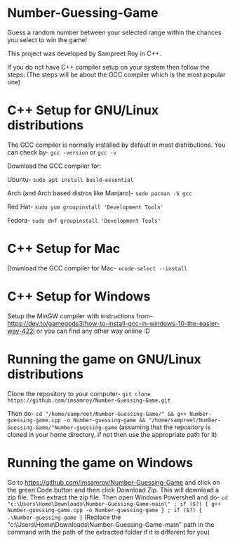# Number-Guessing-Game
Guess a random number between your selected range within the chances you select to win the game!

This project was developed by Sampreet Roy in C++.

If you do not have C++ compiler setup on your system then follow the steps: (The steps will be about the GCC compiler which is the most popular one)

# C++ Setup for GNU/Linux distributions
The GCC compiler is normally installed by default in most distributions. You can check by-
```gcc -version``` or ```gcc -v```

Download the GCC compiler for:

Ubuntu- ```sudo apt install build-essential```

Arch (and Arch based distros like Manjaro)- ```sudo pacman -S gcc```

Red Hat- ```sudo yum groupinstall 'Development Tools'```

Fedora- ```sudo dnf groupinstall 'Development Tools'```

# C++ Setup for Mac
Download the GCC compiler for Mac- ```xcode-select --install```

# C++ Setup for Windows
Setup the MinGW compiler with instructions from- https://dev.to/gamegods3/how-to-install-gcc-in-windows-10-the-easier-way-422j or you can find any other way online :D

# Running the game on GNU/Linux distributions
Clone the repository to your computer- ```git clone https://github.com/imsamroy/Number-Guessing-Game.git```

Then do- ```cd "/home/sampreet/Number-Guessing-Game/" && g++ Number-guessing-game.cpp -o Number-guessing-game && "/home/sampreet/Number-Guessing-Game/"Number-guessing-game``` (assuming that the repository is cloned in your home directory, if not then use the appropriate path for it)

# Running the game on Windows
Go to https://github.com/imsamroy/Number-Guessing-Game and click on the green Code button and then click Download Zip. This will download a zip file. Then extract the zip file. Then open Windows Powershell and do- ```cd "c:\Users\Home\Downloads\Number-Guessing-Game-main\" ; if ($?) { g++ Number-guessing-game.cpp -o Number-guessing-game } ; if ($?) { .\Number-guessing-game }``` (Replace the "c:\Users\Home\Downloads\Number-Guessing-Game-main\" path in the command with the path of the extracted folder if it is different for you)
